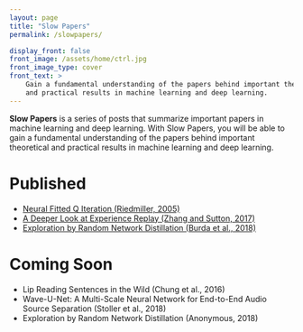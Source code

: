 ```yaml
---
layout: page
title: "Slow Papers"
permalink: /slowpapers/

display_front: false
front_image: /assets/home/ctrl.jpg
front_image_type: cover
front_text: >
    Gain a fundamental understanding of the papers behind important theoretical
    and practical results in machine learning and deep learning.
---
```


**Slow Papers** is a series of posts that summarize important papers in machine learning and deep learning. With Slow Papers, you will be able to gain a fundamental understanding of the papers behind important theoretical and practical results in machine learning and deep learning.

# Published

 - [Neural Fitted Q Iteration (Riedmiller, 2005)](/slowpapers/neural-fitted-q-iteration/)
 - [A Deeper Look at Experience Replay (Zhang and Sutton, 2017)](/slowpapers/a-deeper-look-at-experience-replay/)
 - [Exploration by Random Network Distillation (Burda et al., 2018)](/slowpapers/exploration-by-random-network-distillation/)

# Coming Soon

 - Lip Reading Sentences in the Wild (Chung et al., 2016)
 - Wave-U-Net: A Multi-Scale Neural Network for End-to-End Audio Source Separation (Stoller et al., 2018)
 - Exploration by Random Network Distillation (Anonymous, 2018)
